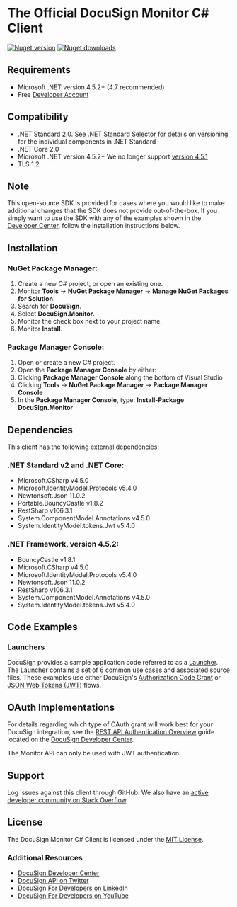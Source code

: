 # The Official DocuSign Monitor C# Client

[![Nuget version][nuget-image]][nuget-url]
[![Nuget downloads][downloads-image]][downloads-url]

## Requirements

- Microsoft .NET version 4.5.2+ (4.7 recommended)
- Free [Developer Account](https://go.docusign.com/sandbox/productshot/?elqCampaignId=16531)

## Compatibility

- .NET Standard 2.0. See [.NET Standard Selector](https://immo.landwerth.net/netstandard-versions/) for details on versioning for the individual components in .NET Standard
- .NET Core 2.0
- Microsoft .NET version 4.5.2+ We no longer support [version 4.5.1](https://devblogs.microsoft.com/dotnet/support-ending-for-the-net-framework-4-4-5-and-4-5-1/)
- TLS 1.2

## Note

This open-source SDK is provided for cases where you would like to make additional changes that the SDK does not provide out-of-the-box. If you simply want to use the SDK with any of the examples shown in the [Developer Center](https://developers.docusign.com/esign-rest-api/code-examples), follow the installation instructions below.

## Installation

### NuGet Package Manager:

1. Create a new C# project, or open an existing one.
2. Monitor **Tools** -&gt; **NuGet Package Manager** -&gt; **Manage NuGet Packages for Solution**.
3. Search for **DocuSign**.
4. Select **DocuSign.Monitor**.
5. Monitor the check box next to your project name.
6. Monitor **Install**.

### Package Manager Console:

1. Open or create a new C# project.
2. Open the **Package Manager Console** by either:
  1. Clicking **Package Manager Console** along the bottom of Visual Studio
  2. Clicking **Tools** -&gt; **NuGet Package Manager** -&gt; **Package Manager Console**
3. In the **Package Manager Console**, type: **Install-Package DocuSign.Monitor**

## Dependencies

This client has the following external dependencies:

### .NET Standard v2 and .NET Core:

- Microsoft.CSharp v4.5.0
- Microsoft.IdentityModel.Protocols v5.4.0
- Newtonsoft.Json 11.0.2
- Portable.BouncyCastle v1.8.2
- RestSharp v106.3.1
- System.ComponentModel.Annotations v4.5.0
- System.IdentityModel.tokens.Jwt v5.4.0


### .NET Framework, version 4.5.2:

- BouncyCastle v1.8.1
- Microsoft.CSharp v4.5.0
- Microsoft.IdentityModel.Protocols v5.4.0
- Newtonsoft.Json 11.0.2
- RestSharp v106.3.1
- System.ComponentModel.Annotations v4.5.0
- System.IdentityModel.tokens.Jwt v5.4.0


## Code Examples

### Launchers

DocuSign provides a sample application code referred to as a [Launcher](https://github.com/docusign/code-examples-csharp). The Launcher contains a set of 6 common use cases and associated source files. These examples use either DocuSign&#39;s [Authorization Code Grant](https://developers.docusign.com/esign-rest-api/guides/authentication/oauth2-code-grant) or [JSON Web Tokens (JWT)](https://developers.docusign.com/esign-rest-api/guides/authentication/oauth2-jsonwebtoken) flows.

## OAuth Implementations

For details regarding which type of OAuth grant will work best for your DocuSign integration, see the [REST API Authentication Overview](https://developers.docusign.com/esign-rest-api/guides/authentication) guide located on the [DocuSign Developer Center](https://developers.docusign.com/).

The Monitor API can only be used with JWT authentication. 


## Support

Log issues against this client through GitHub. We also have an [active developer community on Stack Overflow](https://stackoverflow.com/questions/tagged/docusignapi).

## License

The DocuSign Monitor C# Client is licensed under the [MIT License](https://github.com/docusign/docusign-monitor-csharp-client/blob/master/LICENSE).


[nuget-image]: https://img.shields.io/nuget/v/DocuSign.Monitor.svg?style=flat
[nuget-url]: https://www.nuget.org/packages/DocuSign.Monitor
[downloads-image]: https://img.shields.io/nuget/dt/DocuSign.Monitor
[downloads-url]: https://www.nuget.org/packages/DocuSign.Monitor

### Additional Resources
* [DocuSign Developer Center](https://developers.docusign.com)
* [DocuSign API on Twitter](https://twitter.com/docusignapi)
* [DocuSign For Developers on LinkedIn](https://www.linkedin.com/showcase/docusign-for-developers/)
* [DocuSign For Developers on YouTube](https://www.youtube.com/channel/UCJSJ2kMs_qeQotmw4-lX2NQ)
